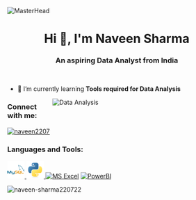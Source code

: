 ![MasterHead](https://klaxos.com/wp-content/uploads/2017/12/manufacturing-Industrialist.jpg)
<h1 align="center">Hi 👋, I'm Naveen Sharma</h1>
<h3 align="center">An aspiring Data Analyst from India</h3>
<br>


- 🌱 I’m currently learning **Tools required for Data Analysis**
<img align="right" alt="Data Analysis" width="400" src="https://i.pinimg.com/originals/45/67/a8/4567a837b545d22b9dcde81ccd98b70e.gif">

<h3 align="left">Connect with me:</h3>
<p align="left">
<a href="www.linkedin.com/in/naveen2207" target="blank"><img align="center" src="https://raw.githubusercontent.com/rahuldkjain/github-profile-readme-generator/master/src/images/icons/Social/linked-in-alt.svg" alt="naveen2207" height="30" width="40" /></a>
</p>

<h3 align="left">Languages and Tools:</h3>
<p align="left"> <a href="https://www.mysql.com/" target="_blank" rel="noreferrer"> <img src="https://raw.githubusercontent.com/devicons/devicon/master/icons/mysql/mysql-original-wordmark.svg" alt="mysql" width="40" height="40"/> </a> <a href="https://www.python.org" target="_blank" rel="noreferrer"> <img src="https://raw.githubusercontent.com/devicons/devicon/master/icons/python/python-original.svg" alt="python" width="40" height="40"/> </a> <a href="https://www.microsoft.com/en-in/microsoft-365/excel?msockid=1fab81787dae664412d391af7c0367f7" target="_blank" rel="noreferrer"> <img src="https://static.vecteezy.com/system/resources/previews/022/100/783/non_2x/microsoft-excel-logo-transparent-free-png.png" alt="MS Excel" width="40" height="40"/></a> <a href="https://www.microsoft.com/en-us/power-platform/products/power-bi/" target="_blank" rel="noreferrer"> <img src="https://pnghq.com/wp-content/uploads/power-bi-logo-and-sign-png-high-resolution.png" alt="PowerBI" width="40" height="40"/> </a> </p>

<p>&nbsp;<img align="left" src="https://github-readme-stats.vercel.app/api?username=naveen-sharma220722&show_icons=true&locale=en" alt="naveen-sharma220722" /></p>
